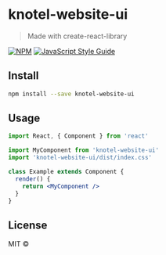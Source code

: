 # knotel-website-ui

> Made with create-react-library

[![NPM](https://img.shields.io/npm/v/knotel-website-ui.svg)](https://www.npmjs.com/package/knotel-website-ui) [![JavaScript Style Guide](https://img.shields.io/badge/code_style-standard-brightgreen.svg)](https://standardjs.com)

## Install

```bash
npm install --save knotel-website-ui
```

## Usage

```jsx
import React, { Component } from 'react'

import MyComponent from 'knotel-website-ui'
import 'knotel-website-ui/dist/index.css'

class Example extends Component {
  render() {
    return <MyComponent />
  }
}
```

## License

MIT © [](https://github.com/)
